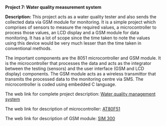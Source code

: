__Project 7: Water quality measurement system__

__Description:__
This project acts as a water quality tester and also sends the collected data via GSM module for monitoring. It is a simple project which comprises of sensors to measure the required values, a microcontroller to process those values, an LCD display and a GSM module for data monitoring. It has a lot of scope since the time taken to note the values using this device would be very much lesser than the time taken in conventional methods.

The important components are the 8051 microcontroller and GSM module. It is the microcontroller that processes the data and acts as the integrator between the testing (sensors) and the user interface (GSM and LCD display) components. The GSM module acts as a wireless transmittor that transmits the processed data to the monitoring centre via SMS. The microcontroller is coded using embedded C language.

The web link for complete project description: [Water quality management system](http://www.ijarcsms.com/docs/paper/volume2/issue1/v2i1-0045.pdf)

The web link for description of microcontroller: [AT80F51](https://pdf1.alldatasheet.com/datasheet-pdf/view/56206/ATMEL/AT80F51.html)

The web link for description of GSM module: [SIM 300](https://www.alldatasheet.com/view.jsp?Searchword=SIM300)
